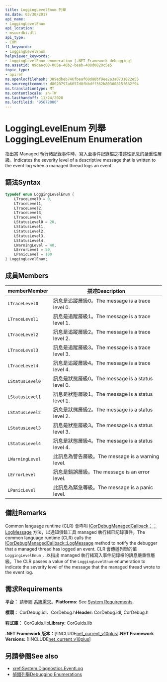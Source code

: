 ```yaml
---
title: LoggingLevelEnum 列舉
ms.date: 03/30/2017
api_name:
- LoggingLevelEnum
api_location:
- mscordbi.dll
api_type:
- COM
f1_keywords:
- LoggingLevelEnum
helpviewer_keywords:
- LoggingLevelEnum enumeration [.NET Framework debugging]
ms.assetid: 09daac08-005a-46b2-beab-408d0820c5e5
topic_type:
- apiref
ms.openlocfilehash: 389edbeb746fbeaf60d88bf9ee2a3a0731822e55
ms.sourcegitcommit: d8020797a6657d0fbbdff362b80300815f682f94
ms.translationtype: MT
ms.contentlocale: zh-TW
ms.lasthandoff: 11/24/2020
ms.locfileid: "95672000"
---
```

# <a name="logginglevelenum-enumeration"></a><span data-ttu-id="0afd9-102">LoggingLevelEnum 列舉</span><span class="sxs-lookup"><span data-stu-id="0afd9-102">LoggingLevelEnum Enumeration</span></span>

<span data-ttu-id="0afd9-103">指出當 Managed 執行緒記錄事件時，寫入至事件記錄檔之描述性訊息的嚴重性層級。</span><span class="sxs-lookup"><span data-stu-id="0afd9-103">Indicates the severity level of a descriptive message that is written to the event log when a managed thread logs an event.</span></span>  
  
## <a name="syntax"></a><span data-ttu-id="0afd9-104">語法</span><span class="sxs-lookup"><span data-stu-id="0afd9-104">Syntax</span></span>  
  
```cpp  
typedef enum LoggingLevelEnum {  
    LTraceLevel0 = 0,  
    LTraceLevel1,  
    LTraceLevel2,  
    LTraceLevel3,  
    LTraceLevel4,  
    LStatusLevel0 = 20,  
    LStatusLevel1,  
    LStatusLevel2,  
    LStatusLevel3,  
    LStatusLevel4,  
    LWarningLevel = 40,  
    LErrorLevel = 50,  
    LPanicLevel = 100  
} LoggingLevelEnum;  
```  
  
## <a name="members"></a><span data-ttu-id="0afd9-105">成員</span><span class="sxs-lookup"><span data-stu-id="0afd9-105">Members</span></span>  
  
|<span data-ttu-id="0afd9-106">member</span><span class="sxs-lookup"><span data-stu-id="0afd9-106">Member</span></span>|<span data-ttu-id="0afd9-107">描述</span><span class="sxs-lookup"><span data-stu-id="0afd9-107">Description</span></span>|  
|------------|-----------------|  
|`LTraceLevel0`|<span data-ttu-id="0afd9-108">訊息是追蹤層級0。</span><span class="sxs-lookup"><span data-stu-id="0afd9-108">The message is a trace level 0.</span></span>|  
|`LTraceLevel1`|<span data-ttu-id="0afd9-109">訊息是追蹤層級1。</span><span class="sxs-lookup"><span data-stu-id="0afd9-109">The message is a trace level 1.</span></span>|  
|`LTraceLevel2`|<span data-ttu-id="0afd9-110">訊息是追蹤層級2。</span><span class="sxs-lookup"><span data-stu-id="0afd9-110">The message is a trace level 2.</span></span>|  
|`LTraceLevel3`|<span data-ttu-id="0afd9-111">訊息是追蹤層級3。</span><span class="sxs-lookup"><span data-stu-id="0afd9-111">The message is a trace level 3.</span></span>|  
|`LTraceLevel4`|<span data-ttu-id="0afd9-112">訊息是追蹤層級4。</span><span class="sxs-lookup"><span data-stu-id="0afd9-112">The message is a trace level 4.</span></span>|  
|`LStatusLevel0`|<span data-ttu-id="0afd9-113">訊息是狀態層級0。</span><span class="sxs-lookup"><span data-stu-id="0afd9-113">The message is a status level 0.</span></span>|  
|`LStatusLevel1`|<span data-ttu-id="0afd9-114">訊息是狀態層級1。</span><span class="sxs-lookup"><span data-stu-id="0afd9-114">The message is a status level 1.</span></span>|  
|`LStatusLevel2`|<span data-ttu-id="0afd9-115">訊息是狀態層級2。</span><span class="sxs-lookup"><span data-stu-id="0afd9-115">The message is a status level 2.</span></span>|  
|`LStatusLevel3`|<span data-ttu-id="0afd9-116">訊息是狀態層級3。</span><span class="sxs-lookup"><span data-stu-id="0afd9-116">The message is a status level 3.</span></span>|  
|`LStatusLevel4`|<span data-ttu-id="0afd9-117">訊息是狀態層級4。</span><span class="sxs-lookup"><span data-stu-id="0afd9-117">The message is a status level 4.</span></span>|  
|`LWarningLevel`|<span data-ttu-id="0afd9-118">此訊息為警告層級。</span><span class="sxs-lookup"><span data-stu-id="0afd9-118">The message is a warning level.</span></span>|  
|`LErrorLevel`|<span data-ttu-id="0afd9-119">訊息是錯誤層級。</span><span class="sxs-lookup"><span data-stu-id="0afd9-119">The message is an error level.</span></span>|  
|`LPanicLevel`|<span data-ttu-id="0afd9-120">此訊息為緊急等級。</span><span class="sxs-lookup"><span data-stu-id="0afd9-120">The message is a panic level.</span></span>|  
  
## <a name="remarks"></a><span data-ttu-id="0afd9-121">備註</span><span class="sxs-lookup"><span data-stu-id="0afd9-121">Remarks</span></span>  

 <span data-ttu-id="0afd9-122">Common language runtime (CLR) 會呼叫 [ICorDebugManagedCallback：： LogMessage](icordebugmanagedcallback-logmessage-method.md) 方法，以通知偵錯工具 managed 執行緒已記錄事件。</span><span class="sxs-lookup"><span data-stu-id="0afd9-122">The common language runtime (CLR) calls the [ICorDebugManagedCallback::LogMessage](icordebugmanagedcallback-logmessage-method.md) method to notify the debugger that a managed thread has logged an event.</span></span> <span data-ttu-id="0afd9-123">CLR 會傳遞列舉的值 `LoggingLevelEnum` ，以指出 managed 執行緒寫入事件記錄檔的訊息嚴重性層級。</span><span class="sxs-lookup"><span data-stu-id="0afd9-123">The CLR passes a value of the `LoggingLevelEnum` enumeration to indicate the severity level of the message that the managed thread wrote to the event log.</span></span>  
  
## <a name="requirements"></a><span data-ttu-id="0afd9-124">需求</span><span class="sxs-lookup"><span data-stu-id="0afd9-124">Requirements</span></span>  

 <span data-ttu-id="0afd9-125">**平台：** 請參閱 [系統需求](../../get-started/system-requirements.md)。</span><span class="sxs-lookup"><span data-stu-id="0afd9-125">**Platforms:** See [System Requirements](../../get-started/system-requirements.md).</span></span>  
  
 <span data-ttu-id="0afd9-126">**標頭：** CorDebug.idl、CorDebug.h</span><span class="sxs-lookup"><span data-stu-id="0afd9-126">**Header:** CorDebug.idl, CorDebug.h</span></span>  
  
 <span data-ttu-id="0afd9-127">**程式庫：** CorGuids.lib</span><span class="sxs-lookup"><span data-stu-id="0afd9-127">**Library:** CorGuids.lib</span></span>  
  
 <span data-ttu-id="0afd9-128">**.NET Framework 版本：**[!INCLUDE[net_current_v10plus](../../../../includes/net-current-v10plus-md.md)]</span><span class="sxs-lookup"><span data-stu-id="0afd9-128">**.NET Framework Versions:** [!INCLUDE[net_current_v10plus](../../../../includes/net-current-v10plus-md.md)]</span></span>  
  
## <a name="see-also"></a><span data-ttu-id="0afd9-129">另請參閱</span><span class="sxs-lookup"><span data-stu-id="0afd9-129">See also</span></span>

- <xref:System.Diagnostics.EventLog>
- [<span data-ttu-id="0afd9-130">偵錯列舉</span><span class="sxs-lookup"><span data-stu-id="0afd9-130">Debugging Enumerations</span></span>](debugging-enumerations.md)
